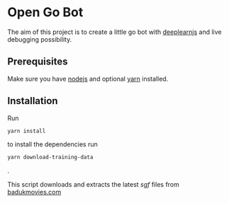 # Open Go Bot

The aim of this project is to create a little go bot with [deeplearnjs](https://github.com/PAIR-code/deeplearnjs) and live debugging possibility.

## Prerequisites

Make sure you have [nodejs](https://nodejs.org/en/) and optional [yarn](https://yarnpkg.com/en/) installed.

## Installation

Run

```sh
yarn install
```

to install the dependencies run

```sh
yarn download-training-data
```
.

This script downloads and extracts the latest *sgf* files from [badukmovies.com](https://badukmovies.com/pro_games/download)